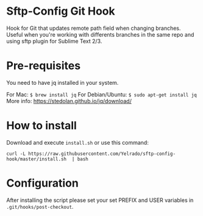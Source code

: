 Sftp-Config Git Hook
===
Hook for Git that updates remote path field when changing branches. Useful when you're working with differents branches in the same repo and using sftp plugin for Sublime Text 2/3.

Pre-requisites
===
You need to have jq installed in your system.

For Mac: `$ brew install jq`
For Debian/Ubuntu: `$ sudo apt-get install jq`
More info: https://stedolan.github.io/jq/download/

How to install
===
Download and execute `install.sh` or use this command:
```
curl -L https://raw.githubusercontent.com/Yelrado/sftp-config-hook/master/install.sh  | bash
```

Configuration
===
After installing the script please set your set PREFIX and USER variables in `.git/hooks/post-checkout`.